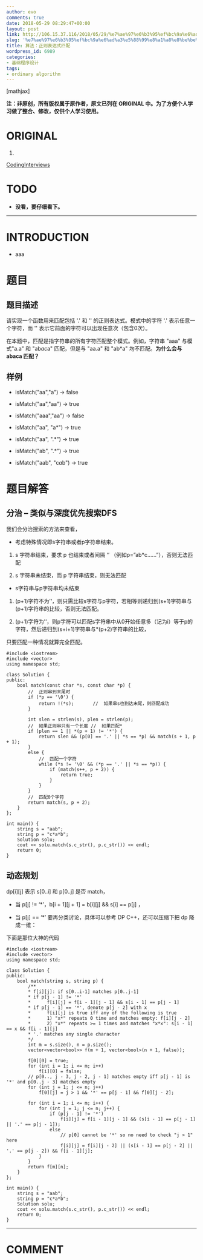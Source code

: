 ```yaml
---
author: evo
comments: true
date: 2018-05-29 08:29:47+00:00
layout: post
link: http://106.15.37.116/2018/05/29/%e7%ae%97%e6%b3%95%ef%bc%9a%e6%ad%a3%e5%88%99%e8%a1%a8%e8%be%be%e5%bc%8f%e5%8c%b9%e9%85%8d/
slug: '%e7%ae%97%e6%b3%95%ef%bc%9a%e6%ad%a3%e5%88%99%e8%a1%a8%e8%be%be%e5%bc%8f%e5%8c%b9%e9%85%8d'
title: 算法：正则表达式匹配
wordpress_id: 6989
categories:
- 基础程序设计
tags:
- ordinary algorithm
---
```


<!-- more -->

[mathjax]

**注：非原创，所有版权属于原作者，原文已列在 ORIGINAL 中。为了方便个人学习做了整合、修改，仅供个人学习使用。**


# ORIGINAL





 	
  1. 


[CodingInterviews](https://github.com/gatieme/CodingInterviews)







# TODO





 	
  * **没看，要仔细看下。**





* * *





# INTRODUCTION





 	
  * aaa





# 题目




## **题目描述**


请实现一个函数用来匹配包括 '.' 和 '' 的正则表达式。模式中的字符 '.' 表示任意一个字符，而 '' 表示它前面的字符可以出现任意次（包含0次）。

在本题中，匹配是指字符串的所有字符匹配整个模式。例如，字符串 "aaa" 与模式"a.a" 和 "ab*ac*a" 匹配，但是与 "aa.a" 和 "ab*a" 均不匹配。**为什么会与 abaca 匹配？**


## **样例**





 	
  * isMatch("aa","a") → false

 	
  * isMatch("aa","aa") → true

 	
  * isMatch("aaa","aa") → false

 	
  * isMatch("aa", "a*") → true

 	
  * isMatch("aa", ".*") → true

 	
  * isMatch("ab", ".*") → true

 	
  * isMatch("aab", "c*a*b") → true





# 题目解答




## 分治 – 类似与深度优先搜索DFS


我们会分治搜索的方法来查看，



 	
  * 考虑特殊情况即s字符串或者p字符串结束。



 	
  1. s 字符串结束，要求 p 也结束或者间隔 ‘’ （例如p=”ab*c……”），否则无法匹配

 	
  2. s 字符串未结束，而 p 字符串结束，则无法匹配



 	
  * s字符串与p字符串均未结束



 	
  1. (p+1)字符不为’‘，则只需比较s字符与p字符，若相等则递归到(s+1)字符串与(p+1)字符串的比较，否则无法匹配。

 	
  2. (p+1)字符为’‘，则p字符可以匹配s字符串中从0开始任意多（记为i）等于p的字符，然后递归到(s+i+1)字符串与*(p+2)字符串的比较，


只要匹配一种情况就算完全匹配。

    
    #include <iostream>
    #include <vector>
    using namespace std;
    
    class Solution {
    public:
        bool match(const char *s, const char *p) {
            //  正则串到末尾时
            if (*p == '\0') {
                return !(*s);       //  如果串s也到达末尾，则匹配成功
            }
    
            int slen = strlen(s), plen = strlen(p);
            //  如果正则串只有一个长度 //  如果匹配*
            if (plen == 1 || *(p + 1) != '*') {
                return slen && (p[0] == '.' || *s == *p) && match(s + 1, p + 1);
            }
            else {
                //  匹配一个字符
                while (*s != '\0' && (*p == '.' || *s == *p)) {
                    if (match(s++, p + 2)) {
                        return true;
                    }
                }
            }
            //  匹配0个字符
            return match(s, p + 2);
        }
    };
    
    int main() {
        string s = "aab";
        string p = "c*a*b";
        Solution solu;
        cout << solu.match(s.c_str(), p.c_str()) << endl;
        return 0;
    }




## 动态规划


dp[i][j] 表示 s[0..i] 和 p[0..j] 是否 match，



 	
  * 当 p[j] != ‘*’，b[i + 1][j + 1] = b[i][j] && s[i] == p[j] ，

 	
  * 当 p[j] == ‘*’ 要再分类讨论，具体可以参考 DP C++，还可以压缩下把 dp 降成一维：


下面是那位大神的代码

    
    #include <iostream>
    #include <vector>
    using namespace std;
    
    class Solution {
    public:
        bool match(string s, string p) {
            /**
            * f[i][j]: if s[0..i-1] matches p[0..j-1]
            * if p[j - 1] != '*'
            *      f[i][j] = f[i - 1][j - 1] && s[i - 1] == p[j - 1]
            * if p[j - 1] == '*', denote p[j - 2] with x
            *      f[i][j] is true iff any of the following is true
            *      1) "x*" repeats 0 time and matches empty: f[i][j - 2]
            *      2) "x*" repeats >= 1 times and matches "x*x": s[i - 1] == x && f[i - 1][j]
            * '.' matches any single character
            */
            int m = s.size(), n = p.size();
            vector<vector<bool>> f(m + 1, vector<bool>(n + 1, false));
    
            f[0][0] = true;
            for (int i = 1; i <= m; i++)
                f[i][0] = false;
            // p[0.., j - 3, j - 2, j - 1] matches empty iff p[j - 1] is '*' and p[0..j - 3] matches empty
            for (int j = 1; j <= n; j++)
                f[0][j] = j > 1 && '*' == p[j - 1] && f[0][j - 2];
    
            for (int i = 1; i <= m; i++) {
                for (int j = 1; j <= n; j++) {
                    if (p[j - 1] != '*')
                        f[i][j] = f[i - 1][j - 1] && (s[i - 1] == p[j - 1] || '.' == p[j - 1]);
                    else
                        // p[0] cannot be '*' so no need to check "j > 1" here
                        f[i][j] = f[i][j - 2] || (s[i - 1] == p[j - 2] || '.' == p[j - 2]) && f[i - 1][j];
                }
            }
            return f[m][n];
        }
    };
    
    int main() {
        string s = "aab";
        string p = "c*a*b";
        Solution solu;
        cout << solu.match(s.c_str(), p.c_str()) << endl;
        return 0;
    }


















* * *





# COMMENT



